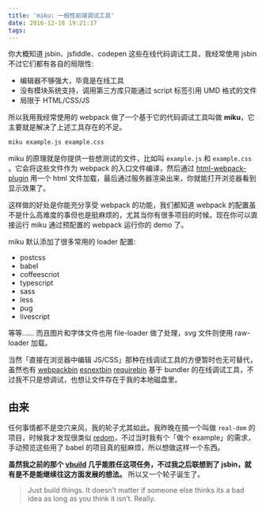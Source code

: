 ```yaml
---
title: 'miku: 一般性前端调试工具'
date: 2016-12-18 19:21:17
tags:
---
```

你大概知道 jsbin、jsfiddle、codepen 这些在线代码调试工具，我经常使用 jsbin 不过它们都有各自的局限性:

- 编辑器不够强大，毕竟是在线工具
- 没有模块系统支持，调用第三方库只能通过 script 标签引用 UMD 格式的文件
- 局限于 HTML/CSS/JS 

所以我用我经常使用的 webpack 做了一个基于它的代码调试工具叫做 **miku**，它主要就是解决了上述工具存在的不足。

```bash
miku example.js example.css
```

miku 的原理就是你提供一些想测试的文件，比如叫 `example.js` 和 `example.css` 。它会将这些文件作为 webpack 的入口文件编译，然后通过 [html-webpack-plugin](https://github.com/ampedandwired/html-webpack-plugin) 用一个 html 文件加载，最后通过服务器渲染出来，你就能打开浏览器看到显示效果了。

这样做的好处是你能充分享受 webpack 的功能，我们都知道 webpack 的配置虽不是什么高难度的事但也是挺麻烦的，尤其当你有很多项目的时候。现在你可以直接运行 miku 通过预配置的 webpack 运行你的 demo 了。

miku 默认添加了很多常用的 loader 配置:

- postcss
- babel
- coffeescriot
- typescript
- sass
- less
- pug
- livescript

等等…… 而且图片和字体文件也用 file-loader 做了处理，svg 文件则使用 raw-loader 加载。

当然「直接在浏览器中编辑 JS/CSS」那种在线调试工具的方便暂时也无可替代，虽然也有 [webpackbin](http://webpackbin.com) [esnextbin](http://esnextb.in) [requirebin](http://requirebin.com/) 基于 bundler 的在线调试工具，不过我不只是想调试，也想让文件存在于我的本地磁盘里。

## <span>由来</span>

任何事情都不是空穴来风，我的轮子尤其如此。我昨晚在搞一个叫做 `real-dom` 的项目，时候我才发现很类似 [redom](https://github.com/pakastin/redom)，不过当时我有个「做个 example」的需求，手动预览这些用了 babel 的项目真的挺麻烦，所以想做这样一个东西。

**虽然我之前的那个 [vbuild](https://github.com/egoist/vbuild) 几乎能胜任这项任务，不过我之后联想到了 jsbin，就有是不是能继续往这方面发展的想法。** 所以又一个轮子诞生了。

> Just build things. It doesn’t matter if someone else thinks its a bad idea as long as you think it isn’t. Really.
